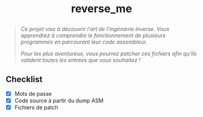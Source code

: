 # <p align="center">reverse_me</p>

> _Ce projet vise à découvrir l'art de l'ingénierie inverse. Vous apprendrez à comprendre le fonctionnement de plusieurs programmes en parcourant leur code assembleur._
>
> _Pour les plus aventureux, vous pourrez patcher ces fichiers afin qu'ils valident toutes les entrées que vous souhaitez !_

## Checklist

- [x] Mots de passe
- [x] Code source à partir du dump ASM
- [x] Fichiers de patch
